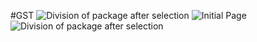 #GST
![Division of package after selection](https://github.com/khagendrajora/PlamMindTask/assets/117736874/6a6b93d2-689e-4522-8ff6-ced70bbab7a7)
 ![Initial Page](https://github.com/khagendrajora/GTS/assets/117736874/4f25e3b7-1886-4897-bfe8-e2d137217601)
![Division of package after selection](https://github.com/khagendrajora/GTS/assets/117736874/a6011bba-364f-4fef-aaac-a6d49837e9bd)
